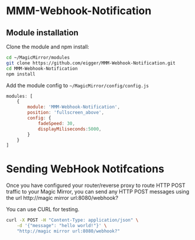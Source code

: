 # MMM-Webhook-Notification

## Module installation

Clone the module and npm install:

```bash
cd ~/MagicMirror/modules
git clone https://github.com/eigger/MMM-Webhook-Notification.git
cd MMM-Webhook-Notification
npm install
```

Add the module config to `~/MagicMirror/config/config.js`

```javascript
modules: [
    {
        module: 'MMM-Webhook-Notification',        
        position: 'fullscreen_above',
        config: {
            fadeSpeed: 30,
		    displayMiliseconds:5000,  
        }
    }
]
```



# Sending WebHook Notifcations

Once you have configured your router/reverse proxy to route HTTP POST traffic to your Magic Mirror, you can send any HTTP POST messages using the url http://magic mirror url:8080/webhook?

You can use CURL for testing.

```bash
curl -X POST -H "Content-Type: application/json" \
    -d '{"message": "hello world!"}' \
    "http://magic mirror url:8080/webhook?"
```

